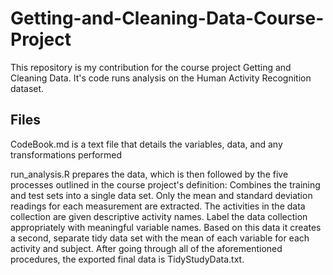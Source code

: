 # Getting-and-Cleaning-Data-Course-Project



This repository is my contribution for the course project Getting and Cleaning Data. 
It's code runs analysis on the Human Activity Recognition dataset.


## Files

CodeBook.md is a text file that details the variables, data, and any transformations performed

run_analysis.R prepares the data, which is then followed by the five processes outlined in the course project's definition:
Combines the training and test sets into a single data set.
Only the mean and standard deviation readings for each measurement are extracted.
The activities in the data collection are given descriptive activity names.
Label the data collection appropriately with meaningful variable names.
Based on this data it creates a second, separate tidy data set  with the mean of each variable for each activity and subject.
After going through all of the aforementioned procedures, the exported final data is TidyStudyData.txt.